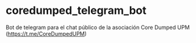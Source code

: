 # coredumped_telegram_bot
Bot de telegram para el chat público de la asociación Core Dumped UPM (https://t.me/CoreDumpedUPM)
